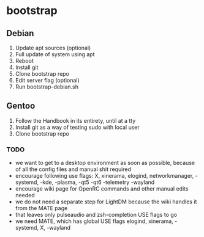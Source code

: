 # bootstrap

## Debian

1. Update apt sources (optional)
2. Full update of system using apt
3. Reboot
4. Install git
5. Clone bootstrap repo
6. Edit server flag (optional)
7. Run bootstrap-debian.sh

## Gentoo

1. Follow the Handbook in its entirety, until at a tty
2. Install git as a way of testing sudo with local user
3. Clone bootstrap repo

### TODO

- we want to get to a desktop environment as soon as possible, because of all the config files and manual shit required
- encourage following use flags: X, xinerama, elogind, networkmanager, -systemd, -kde, -plasma, -qt5 -qt6 -telemetry -wayland
- encourage wiki page for OpenRC commands and other manual edits needed
- we do not need a separate step for LightDM because the wiki handles it from the MATE page
- that leaves only pulseaudio and zsh-completion USE flags to go
- we need MATE, which has global USE flags elogind, xinerama, -systemd, X, -wayland


